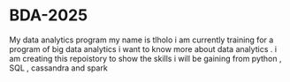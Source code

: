 # BDA-2025
My data analytics program
my name is tlholo i am currently training for a program of big data analytics 
i want to know more about data analytics .
i am creating this repoistory to show the skills i will be gaining from python , SQL , cassandra and spark 
